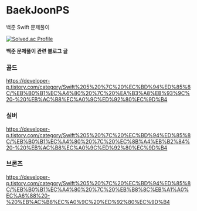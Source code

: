 # BaekJoonPS
백준 Swift 문제풀이

[![Solved.ac Profile](http://mazassumnida.wtf/api/v2/generate_badge?boj=developer_p)](https://solved.ac/developer_p/)


**백준 문제풀이 관련 블로그 글**
### 골드
https://developer-p.tistory.com/category/Swift%205%20%7C%20%EC%BD%94%ED%85%8C/%EB%B0%B1%EC%A4%80%20%7C%20%EA%B3%A8%EB%93%9C%20-%20%EB%AC%B8%EC%A0%9C%ED%92%80%EC%9D%B4

### 실버
https://developer-p.tistory.com/category/Swift%205%20%7C%20%EC%BD%94%ED%85%8C/%EB%B0%B1%EC%A4%80%20%7C%20%EC%8B%A4%EB%B2%84%20-%20%EB%AC%B8%EC%A0%9C%ED%92%80%EC%9D%B4

### 브론즈
https://developer-p.tistory.com/category/Swift%205%20%7C%20%EC%BD%94%ED%85%8C/%EB%B0%B1%EC%A4%80%20%7C%20%EB%B8%8C%EB%A1%A0%EC%A6%88%20-%20%EB%AC%B8%EC%A0%9C%20%ED%92%80%EC%9D%B4

